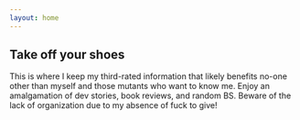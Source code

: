 ```yaml
---
layout: home
---
```

## Take off your shoes
This is where I keep my third-rated information that likely benefits no-one other than myself and those mutants who want to know me. Enjoy an amalgamation of dev stories, book reviews, and random BS. Beware of the lack of organization due to my absence of fuck to give!

